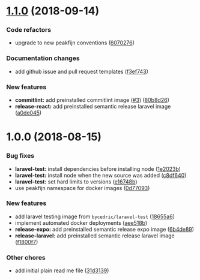 # [1.1.0](https://github.com/peakfijn/docker/compare/1.0.0...1.1.0) (2018-09-14)


### Code refactors

* upgrade to new peakfijn conventions ([6070276](https://github.com/peakfijn/docker/commit/6070276))


### Documentation changes

* add github issue and pull request templates ([f3ef743](https://github.com/peakfijn/docker/commit/f3ef743))


### New features

* **commitlint:** add preinstalled commitlint image ([#3](https://github.com/peakfijn/docker/issues/3)) ([80b8d26](https://github.com/peakfijn/docker/commit/80b8d26))
* **release-react:** add preinstalled semantic release laravel image ([a0de045](https://github.com/peakfijn/docker/commit/a0de045))

# 1.0.0 (2018-08-15)


### Bug fixes

* **laravel-test:** install dependencies before installing node ([1e2023b](https://github.com/peakfijn/docker/commit/1e2023b))
* **laravel-test:** install node when the new source was added ([c8df640](https://github.com/peakfijn/docker/commit/c8df640))
* **laravel-test:** set hard limits to versions ([e16748b](https://github.com/peakfijn/docker/commit/e16748b))
* use peakfijn namespace for docker images ([0d77093](https://github.com/peakfijn/docker/commit/0d77093))


### New features

* add laravel testing image from `bycedric/laravel-test` ([18655a6](https://github.com/peakfijn/docker/commit/18655a6))
* implement automated docker deployments ([aee518b](https://github.com/peakfijn/docker/commit/aee518b))
* **release-expo:** add preinstalled semantic release expo image ([6b4de89](https://github.com/peakfijn/docker/commit/6b4de89))
* **release-laravel:** add preinstalled semantic release laravel image ([f1800f7](https://github.com/peakfijn/docker/commit/f1800f7))


### Other chores

* add initial plain read me file ([31d3139](https://github.com/peakfijn/docker/commit/31d3139))
